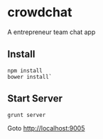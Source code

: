# crowdchat
A entrepreneur team chat app

## Install

```
npm install
bower install`
```

## Start Server

```
grunt server
```

Goto [http://localhost:9005](http://localhost:9005)
